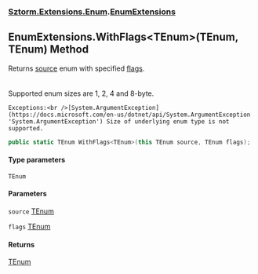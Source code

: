 ### [Sztorm.Extensions.Enum](./Sztorm-Extensions-Enum.md 'Sztorm.Extensions.Enum').[EnumExtensions](./Sztorm-Extensions-Enum-EnumExtensions.md 'Sztorm.Extensions.Enum.EnumExtensions')
## EnumExtensions.WithFlags&lt;TEnum&gt;(TEnum, TEnum) Method
Returns [source](#Sztorm-Extensions-Enum-EnumExtensions-WithFlags-TEnum-(TEnum_TEnum)-source 'Sztorm.Extensions.Enum.EnumExtensions.WithFlags&lt;TEnum&gt;(TEnum, TEnum).source') enum with specified [flags](#Sztorm-Extensions-Enum-EnumExtensions-WithFlags-TEnum-(TEnum_TEnum)-flags 'Sztorm.Extensions.Enum.EnumExtensions.WithFlags&lt;TEnum&gt;(TEnum, TEnum).flags').  
<br />  
Supported enum sizes are 1, 2, 4 and 8-byte.  



    Exceptions:<br />[System.ArgumentException](https://docs.microsoft.com/en-us/dotnet/api/System.ArgumentException 'System.ArgumentException') Size of underlying enum type is not supported.  
```csharp
public static TEnum WithFlags<TEnum>(this TEnum source, TEnum flags);
```
#### Type parameters
<a name='Sztorm-Extensions-Enum-EnumExtensions-WithFlags-TEnum-(TEnum_TEnum)-TEnum'></a>
`TEnum`  
  
  
#### Parameters
<a name='Sztorm-Extensions-Enum-EnumExtensions-WithFlags-TEnum-(TEnum_TEnum)-source'></a>
`source` [TEnum](#Sztorm-Extensions-Enum-EnumExtensions-WithFlags-TEnum-(TEnum_TEnum)-TEnum 'Sztorm.Extensions.Enum.EnumExtensions.WithFlags&lt;TEnum&gt;(TEnum, TEnum).TEnum')  
  
  
<a name='Sztorm-Extensions-Enum-EnumExtensions-WithFlags-TEnum-(TEnum_TEnum)-flags'></a>
`flags` [TEnum](#Sztorm-Extensions-Enum-EnumExtensions-WithFlags-TEnum-(TEnum_TEnum)-TEnum 'Sztorm.Extensions.Enum.EnumExtensions.WithFlags&lt;TEnum&gt;(TEnum, TEnum).TEnum')  
  
  
#### Returns
[TEnum](#Sztorm-Extensions-Enum-EnumExtensions-WithFlags-TEnum-(TEnum_TEnum)-TEnum 'Sztorm.Extensions.Enum.EnumExtensions.WithFlags&lt;TEnum&gt;(TEnum, TEnum).TEnum')  
  
